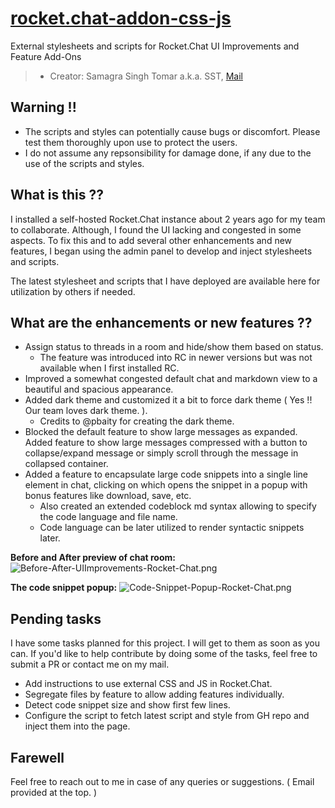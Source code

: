 # [rocket.chat-addon-css-js](#)

External stylesheets and scripts for Rocket.Chat UI Improvements and Feature Add-Ons

> - Creator: Samagra Singh Tomar a.k.a. SST, [Mail](mailto:samagrasinghtomar2010@gmail.com)

## Warning !!

- The scripts and styles can potentially cause bugs or discomfort. Please test them thoroughly upon use to protect the users.
- I do not assume any repsonsibility for damage done, if any due to the use of the scripts and styles.

## What is this ??

I installed a self-hosted Rocket.Chat instance about 2 years ago for my team to collaborate. Although, I found the UI lacking and congested in some aspects. To fix this and to add several other enhancements and new features, I began using the admin panel to develop and inject stylesheets and scripts.

The latest stylesheet and scripts that I have deployed are available here for utilization by others if needed.

## What are the enhancements or new features ??

- Assign status to threads in a room and hide/show them based on status.
  - The feature was introduced into RC in newer versions but was not available when I first installed RC.
- Improved a somewhat congested default chat and markdown view to a beautiful and spacious appearance.
- Added dark theme and customized it a bit to force dark theme ( Yes !! Our team loves dark theme. ).
  - Credits to @pbaity for creating the dark theme.
- Blocked the default feature to show large messages as expanded. Added feature to show large messages compressed with a button to collapse/expand message or simply scroll through the message in collapsed container.
- Added a feature to encapsulate large code snippets into a single line element in chat, clicking on which opens the snippet in a popup with bonus features like download, save, etc.
  - Also created an extended codeblock md syntax allowing to specify the code language and file name.
  - Code language can be later utilized to render syntactic snippets later.

**Before and After preview of chat room:**
![Before-After-UIImprovements-Rocket-Chat.png](https://i.ibb.co/QCmMMMk/Before-After-UIImprovements-Rocket-Chat.png)

**The code snippet popup:**
![Code-Snippet-Popup-Rocket-Chat.png](https://i.ibb.co/L65nvcF/Code-Snippet-Popup-Rocket-Chat.png)

## Pending tasks

I have some tasks planned for this project. I will get to them as soon as you can. If you'd like to help contribute by doing some of the tasks, feel free to submit a PR or contact me on my mail.

- Add instructions to use external CSS and JS in Rocket.Chat.
- Segregate files by feature to allow adding features individually.
- Detect code snippet size and show first few lines.
- Configure the script to fetch latest script and style from GH repo and inject them into the page.

## Farewell

Feel free to reach out to me in case of any queries or suggestions. ( Email provided at the top. )
